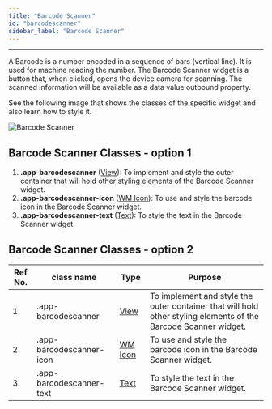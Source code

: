 ```yaml
---
title: "Barcode Scanner"
id: "barcodescanner"
sidebar_label: "Barcode Scanner"
---
```

---

A Barcode is a number encoded in a sequence of bars (vertical line). It is used for machine reading the number. The Barcode Scanner widget is a button that, when clicked, opens the device camera for scanning. The scanned information will be available as a data value outbound property.

See the following image that shows the classes of the specific widget and also learn how to style it.

![Barcode Scanner](/learn/assets/react-native-styles/barcode-scanner.png)

## Barcode Scanner Classes - option 1

1. **.app-barcodescanner** ([View](/learn/react-native/widgets/view)): To implement and style the outer container that will hold other styling elements of the Barcode Scanner widget.
2. **.app-barcodescanner-icon** ([WM Icon](../../basic/icon)): To use and style the barcode icon in the Barcode Scanner widget.
3. **.app-barcodescanner-text** ([Text](/learn/react-native/widgets/text)): To style the text in the Barcode Scanner widget.


## Barcode Scanner Classes - option 2

| Ref No. | class name  | Type | Purpose |
| ---- |-----------|---------|---------|
| 1. |.app-barcodescanner| [View](/learn/react-native/widgets/view) | To implement and style the outer container that will hold other styling elements of the Barcode Scanner widget.|
| 2. |.app-barcodescanner-icon| [WM Icon](../../basic/icon) | To use and style the barcode icon in the Barcode Scanner widget.|
| 3. |.app-barcodescanner-text| [Text](/learn/react-native/widgets/text) | To style the text in the Barcode Scanner widget.|
